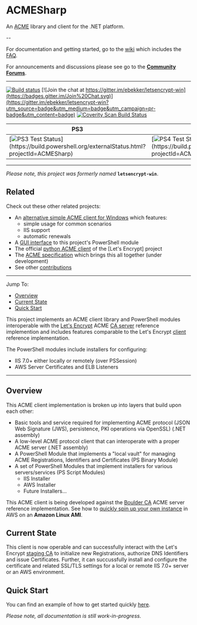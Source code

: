 # ACMESharp

An [ACME](https://github.com/letsencrypt/acme-spec) library and client for the .NET platform.

--

For documentation and getting started, go to the [wiki](https://github.com/ebekker/ACMESharp/wiki) which includes the [FAQ](https://github.com/ebekker/ACMESharp/wiki/FAQ).

For announcements and discussions please see go to the **[Community Forums](http://groups.google.com/group/acmesharp)**.

---

[![Build status](https://ci.appveyor.com/api/projects/status/0knwrhni528xi2rs?svg=true)](https://ci.appveyor.com/project/ebekker/acmesharp)
[![Join the chat at https://gitter.im/ebekker/letsencrypt-win](https://badges.gitter.im/Join%20Chat.svg)](https://gitter.im/ebekker/letsencrypt-win?utm_source=badge&utm_medium=badge&utm_campaign=pr-badge&utm_content=badge)
<a href="https://scan.coverity.com/projects/acmesharp">
  <img alt="Coverity Scan Build Status"
       src="https://scan.coverity.com/projects/7030/badge.svg"/>
</a>


| PS3 | PS4 | PS5 |
------|-----|------
[![PS3 Test Status](https://build.powershell.org/app/rest/builds/buildType:\(id:ACMESharp_InstallTestOnPs3\)/statusIcon.svg)](https://build.powershell.org/externalStatus.html?projectId=ACMESharp) | [![PS4 Test Status](https://build.powershell.org/app/rest/builds/buildType:\(id:ACMESharp_InstallTestOnPs4\)/statusIcon.svg)](https://build.powershell.org/externalStatus.html?projectId=ACMESharp) | [![PS5 Test Status](https://build.powershell.org/app/rest/builds/buildType:\(id:ACMESharp_InstallTestOnPs5\)/statusIcon.svg)](https://build.powershell.org/externalStatus.html?projectId=ACMESharp)


---

*Please note, this project was formerly named* **`letsencrypt-win`**.

## Related

Check out these other related projects:

* An [alternative simple ACME client for Windows](https://github.com/Lone-Coder/letsencrypt-win-simple) which features:
  * simple usage for common scenarios
  * IIS support
  * automatic renewals
* A [GUI interface](https://github.com/webprofusion/Certify) to this project's PowerShell module
* The official [python ACME client](https://github.com/letsencrypt/letsencrypt) of the [Let's Encrypt] project
* The [ACME specification](https://github.com/ietf-wg-acme/acme) which brings this all together (under development)
* See other [contributions](https://github.com/ebekker/ACMESharp/wiki/Contributions)

---

Jump To:
* [Overview](#overview)
* [Current State](#current-state)
* [Quick Start](https://github.com/ebekker/ACMESharp/wiki/Quick-Start)

This project implements an ACME client library and PowerShell modules interoperable with the [Let's Encrypt](https://letsencrypt.org/) ACME [CA server](https://github.com/letsencrypt/boulder) reference implemention and includes features comparable to the Let's Encrypt [client](https://github.com/letsencrypt/letsencrypt) reference implementation.

The PowerShell modules include installers for configuring:
* IIS 7.0+ either locally or remotely (over PSSession)
* AWS Server Certificates and ELB Listeners

---

## Overview

This ACME client implementation is broken up into layers that build upon each other:
* Basic tools and service required for implementing ACME protocol (JSON Web Signature (JWS), persistence, PKI operations via OpenSSL) (.NET assembly)
* A low-level ACME protocol client that can interoperate with a proper ACME server (.NET assembly)
* A PowerShell Module that implements a "local vault" for managing ACME Registrations, Identifiers and Certificates (PS Binary Module)
* A set of PowerShell Modules that implement installers for various servers/services (PS Script Modules)
  * IIS Installer
  * AWS Installer
  * Future Installers...

This ACME client is being developed against the [Boulder CA](https://github.com/letsencrypt/boulder) ACME server reference implementation.  See how to [quickly spin up your own instance](https://github.com/ebekker/ACMESharp/wiki/Setup-Boulder-CA-on-Amazon-Linux) in AWS on an **Amazon Linux AMI**.

## Current State

This client is now operable and can successfully interact with the Let's Encrypt  [staging CA](https://acme-staging.api.letsencrypt.org/) to initialize new Registrations, authorize DNS Identifiers and issue Certificates.  Further, it can succussfully install and configure the certificate and related SSL/TLS settings for a local or remote IIS 7.0+ server or an AWS environment.

## Quick Start

You can find an example of how to get started quickly [here](https://github.com/ebekker/ACMESharp/wiki/Quick-Start).

*Please note, all documentation is still work-in-progress.*


